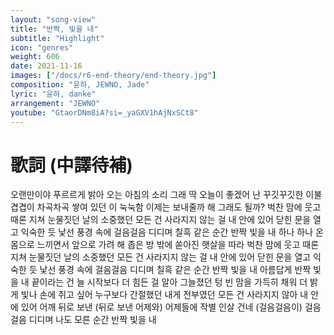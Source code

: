 ```yaml
---
layout: "song-view"
title: "반짝, 빛을 내"
subtitle: "Highlight"
icon: "genres"
weight: 606
date: 2021-11-16
images: ["/docs/r6-end-theory/end-theory.jpg"]
composition: "윤하, JEWNO, Jade"
lyric: "윤하, danke"
arrangement: "JEWNO"
youtube: "GtaorDNm8iA?si=_yaGXV1hAjNxSCt8"
---
```


# 歌詞 (中譯待補)

오랜만이야
푸르르게 밝아 오는 아침의 소리
그래 딱 오늘이 좋겠어 난
꾸깃꾸깃한 이불 겹겹이
차곡차곡 쌓여 있던 이 눅눅함
이제는 보내줄까 해
그래도 될까?
벅찬 맘에 웃고
때론 지쳐 눈물짓던 날의
소중했던 모든 건
사라지지 않는 걸
내 안에 있어
닫힌 문을 열고
익숙한 듯 낯선 풍경 속에
걸음걸음 디디며
칠흑 같은 순간
반짝 빛을 내
하나 하나
온몸으로 느끼면서
앞으로 가려 해
좁은 방 밖에 쏟아진
햇살을 따라
벅찬 맘에 웃고
때론 지쳐 눈물짓던 날의
소중했던 모든 건
사라지지 않는 걸
내 안에 있어
닫힌 문을 열고
익숙한 듯 낯선 풍경 속에
걸음걸음 디디며
칠흑 같은 순간
반짝 빛을 내
아름답게 반짝 빛을 내
끝이라는 건 늘 시작보다 더
힘든 걸 알아
그늘졌던 텅 빈 맘을 가득히 채워
더 밝게 빛나
손에 쥐고 싶어
누구보다 간절했던 내게
전부였던 모든 건
사라지지 않아
내 안에 있어
어깨 뒤로 보낸 (뒤로 보낸 어제와)
어제들에 작별 인살 건네 (걸음걸음이)
걸음걸음 디디며
나도 모른 순간
반짝 빛을 내
